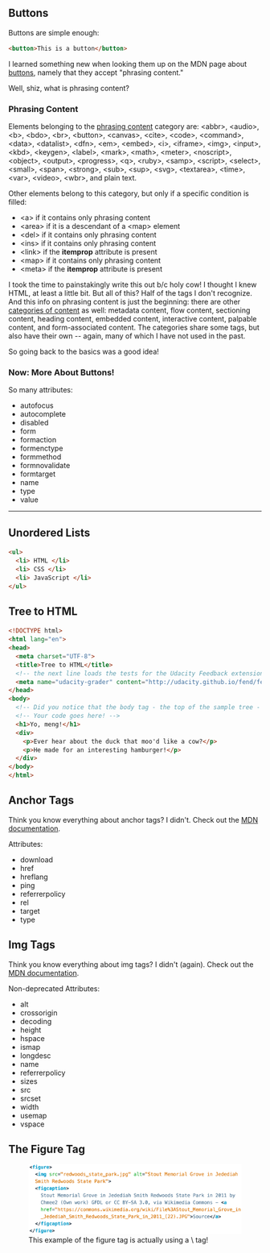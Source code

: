 
## Buttons
Buttons are simple enough:
```html
<button>This is a button</button>
```

I learned something new when looking them up on the MDN page about 
[buttons](https://developer.mozilla.org/en-US/docs/Web/HTML/Element/button), namely that
they accept "phrasing content."
 
Well, shiz, what is phrasing content?
 
### Phrasing Content
Elements belonging to the [phrasing content](https://developer.mozilla.org/en-US/docs/Web/Guide/HTML/Content_categories#Phrasing_content)
category are: \<abbr>, \<audio>, \<b>, \<bdo>, \<br>, \<button>, \<canvas>, \<cite>, \<code>, \<command>, \<data>,
\<datalist>, \<dfn>, \<em>, \<embed>, \<i>, \<iframe>, \<img>, \<input>, \<kbd>, \<keygen>, \<label>, \<mark>, \<math>,
\<meter>, \<noscript>, \<object>, \<output>, \<progress>, \<q>, \<ruby>, \<samp>, \<script>, \<select>, \<small>, 
\<span>, \<strong>, \<sub>, \<sup>, \<svg>, \<textarea>, \<time>, \<var>, \<video>, \<wbr>, and plain text.
 
Other elements belong to this category, but only if a specific condition is filled:
* \<a> if it contains only phrasing content
* \<area> if it is a descendant of a \<map> element
* \<del> if it contains only phrasing content
* \<ins> if it contains only phrasing content
* \<link> if the <strong>itemprop</strong> attribute is present
* \<map> if it contains only phrasing content
* \<meta> if the <strong>itemprop</strong> attribute is present
 
I took the time to painstakingly write this out b/c holy cow! I thought I knew HTML, at least a little
bit.  But all of this?  Half of the tags I don't recognize.  And this info on phrasing content is
just the beginning: there are other [categories of content](https://developer.mozilla.org/en-US/docs/Web/Guide/HTML/Content_categories)
as well: metadata content, flow content, sectioning content, heading content, embedded content, interactive content,
palpable content, and form-associated content.  The categories share some tags, but also have their own -- again, many of
which I have not used in the past.
 
So going back to the basics was a good idea!
 
### Now: More About Buttons!
So many attributes:
* autofocus
* autocomplete
* disabled
* form
* formaction
* formenctype
* formmethod
* formnovalidate
* formtarget
* name
* type
* value

-------------------------------------------------

## Unordered Lists
```html
<ul>
  <li> HTML </li>
  <li> CSS </li>
  <li> JavaScript </li>
</ul>
```

## Tree to HTML
```html
<!DOCTYPE html>
<html lang="en">
<head>
  <meta charset="UTF-8">
  <title>Tree to HTML</title>
  <!-- the next line loads the tests for the Udacity Feedback extension -->
  <meta name="udacity-grader" content="http://udacity.github.io/fend/fend-refresh/lesson2/problem-set/tree-to-html/tests.json">
</head>
<body>
  <!-- Did you notice that the body tag - the top of the sample tree - is already here? You don't need to add another one. -->
  <!-- Your code goes here! -->
  <h1>Yo, meng!</h1>
  <div>
    <p>Ever hear about the duck that moo'd like a cow?</p>
    <p>He made for an interesting hamburger!</p>
  </div>
</body>
</html>
```

## Anchor Tags
Think you know everything about anchor tags?  I didn't.  Check out the [MDN documentation](https://developer.mozilla.org/en-US/docs/Web/HTML/Element/a).

Attributes:
* download
* href
* hreflang
* ping
* referrerpolicy
* rel
* target
* type


## Img Tags
Think you know everything about img tags?  I didn't (again).  Check out the [MDN documentation](hhttps://developer.mozilla.org/en-US/docs/Web/HTML/Element/img).

Non-deprecated Attributes:
* alt
* crossorigin
* decoding
* height
* hspace
* ismap
* longdesc
* name
* referrerpolicy
* sizes
* src
* srcset
* width
* usemap
* vspace

## The Figure Tag
<figure>
  <img src="./images/figure-tag-example.png" alt="Example of the <figure> tag">
  <figcaption>
    This example of the figure tag is actually using a \<figure\> tag!
  </figcaption>
</figure>




